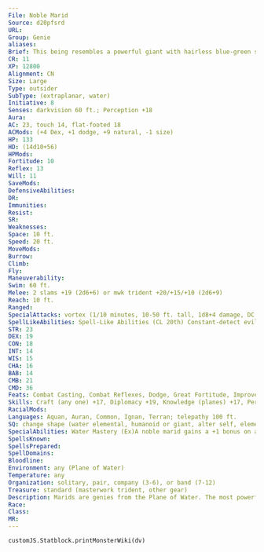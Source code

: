 ```yaml
---
File: Noble Marid
Source: d20pfsrd
URL: 
Group: Genie
aliases: 
Brief: This being resembles a powerful giant with hairless blue-green skin, deep blue eyes, flamboyant eyebrows, and pearlescent teeth.
CR: 11
XP: 12800
Alignment: CN
Size: Large
Type: outsider
SubType: (extraplanar, water)
Initiative: 8
Senses: darkvision 60 ft.; Perception +18
Aura: 
AC: 23, touch 14, flat-footed 18
ACMods: (+4 Dex, +1 dodge, +9 natural, -1 size)
HP: 133
HD: (14d10+56)
HPMods: 
Fortitude: 10
Reflex: 13
Will: 11
SaveMods: 
DefensiveAbilities: 
DR: 
Immunities: 
Resist: 
SR: 
Weaknesses: 
Space: 10 ft.
Speed: 20 ft.
MoveMods: 
Burrow: 
Climb: 
Fly: 
Maneuverability: 
Swim: 60 ft.
Melee: 2 slams +19 (2d6+6) or mwk trident +20/+15/+10 (2d6+9)
Reach: 10 ft.
Ranged: 
SpecialAttacks: vortex (1/10 minutes, 10-50 ft. tall, 1d8+4 damage, DC 23), water mastery, water's fury
SpellLikeAbilities: Spell-Like Abilities (CL 20th) Constant-detect evil, detect good, detect magic, water walk At Will-create water, invisibility, plane shift (willing targets to elemental planes, Astral Plane, or Material Plane only), purify food and drink (liquids only), quench 5/day-control water, gaseous form, obscuring mist, water breathing 3/day-cone of cold (DC 19), ice storm, see invisibility 1/day-elemental swarm (water elementals only), permanent image (DC 19), persistent image(DC 18) 1/year-grant 1 wish(to nongenies only)
STR: 23
DEX: 19
CON: 18
INT: 14
WIS: 15
CHA: 16
BAB: 14
CMB: 21
CMD: 36
Feats: Combat Casting, Combat Reflexes, Dodge, Great Fortitude, Improved InitiativeB, Improved Natural Attack, Power Attack, Skill Focus (Perform)
Skills: Craft (any one) +17, Diplomacy +19, Knowledge (planes) +17, Perception +18, Perform (storytelling) +23, Sense Motive +17, Spellcraft +17, Stealth +15, Swim +29
RacialMods: 
Languages: Aquan, Auran, Common, Ignan, Terran; telepathy 100 ft.
SQ: change shape (water elemental, humanoid or giant, alter self, elemental body III, or giant form I)
SpecialAbilities: Water Mastery (Ex)A noble marid gains a +1 bonus on attack and damage rolls if both it and its opponent are touching water. If the opponent or the noble marid is touching the ground, the noble marid takes a -4 penalty on attack and damage rolls. Water's Fury (Su)As a standard action, a noble marid can release a jet of water in a 60-foot line that deals 1d6 points of damage and blinds the target struck for 1d6 rounds. A DC 21 Reflex save reduces the damage by half and negates the blinding effect. The save DC is Constitution-based. Vortex (Su)A noble marid can transform into a vortex of swirling, churning water once every 10 mintues. This ability functions identically to the whirlwind ability, save that it can only be used while the noble marid is underwater; a noble marid cannot leave a body of water while in vortex form.
SpellsKnown: 
SpellsPrepared: 
SpellDomains: 
Bloodline: 
Environment: any (Plane of Water)
Temperature: any
Organization: solitary, pair, company (3-6), or band (7-12)
Treasure: standard (masterwork trident, other gear)
Description: Marids are genies from the Plane of Water. The most powerful of all the genie races, they are said to possess the strength of the ocean's currents and teeth made of pearl. A marid stands about 16 feet tall and weighs nearly 2,500 pounds. The marids are perhaps the most unpredictable and capricious of the genies, a quality that the others (particularly shaitans) find to be both aggravating and embarrassing to the entire genie culture. Many marids become dancers, storytellers, performers, or other types of artists, and often travel to the Material Plane in disguise to seek out new audiences.
Race: 
Class: 
MR: 
---
```

```dataviewjs
customJS.Statblock.printMonsterWiki(dv)
```
